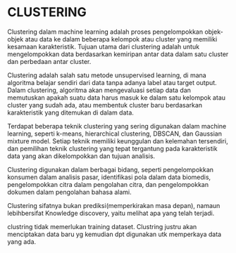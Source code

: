 # CLUSTERING

Clustering dalam machine learning adalah proses pengelompokkan objek-objek atau data ke dalam beberapa kelompok atau cluster yang memiliki kesamaan karakteristik. Tujuan utama dari clustering adalah untuk mengelompokkan data berdasarkan kemiripan antar data dalam satu cluster dan perbedaan antar cluster.

Clustering adalah salah satu metode unsupervised learning, di mana algoritma belajar sendiri dari data tanpa adanya label atau target output. Dalam clustering, algoritma akan mengevaluasi setiap data dan memutuskan apakah suatu data harus masuk ke dalam satu kelompok atau cluster yang sudah ada, atau membentuk cluster baru berdasarkan karakteristik yang ditemukan di dalam data.

Terdapat beberapa teknik clustering yang sering digunakan dalam machine learning, seperti k-means, hierarchical clustering, DBSCAN, dan Gaussian mixture model. Setiap teknik memiliki keunggulan dan kelemahan tersendiri, dan pemilihan teknik clustering yang tepat tergantung pada karakteristik data yang akan dikelompokkan dan tujuan analisis.

Clustering digunakan dalam berbagai bidang, seperti pengelompokkan konsumen dalam analisis pasar, identifikasi pola dalam data biomedis, pengelompokkan citra dalam pengolahan citra, dan pengelompokkan dokumen dalam pengolahan bahasa alami.

Clustering sifatnya bukan prediksi(memperkirakan masa depan), namaun lebihbersifat Knowledge discovery, yaitu melihat apa yang telah terjadi.

clustring tidak memerlukan training dataset. Clustring justru akan menciptakan data baru yg kemudian dpt digunakan utk memperkaya data yang ada.

